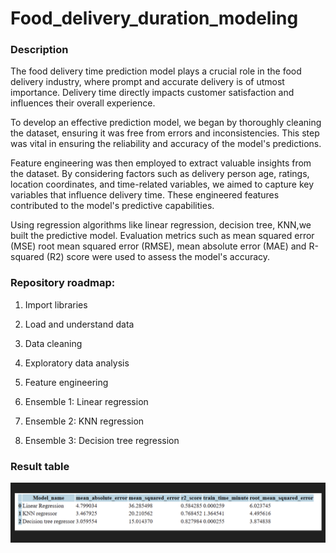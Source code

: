 # Food_delivery_duration_modeling
### Description
The food delivery time prediction model plays a crucial role in the food delivery industry, where prompt and accurate delivery is of utmost importance. Delivery time directly impacts customer satisfaction and influences their overall experience.

To develop an effective prediction model, we began by thoroughly cleaning the dataset, ensuring it was free from errors and inconsistencies. This step was vital in ensuring the reliability and accuracy of the model's predictions.

Feature engineering was then employed to extract valuable insights from the dataset. By considering factors such as delivery person age, ratings, location coordinates, and time-related variables, we aimed to capture key variables that influence delivery time. These engineered features contributed to the model's predictive capabilities.

Using regression algorithms like linear regression, decision tree, KNN,we built the predictive model. Evaluation metrics such as mean squared error (MSE) root mean squared error (RMSE), mean absolute error (MAE) and R-squared (R2) score were used to assess the model's accuracy.

### Repository roadmap:

1. Import libraries

2. Load and understand data

3. Data cleaning 

4. Exploratory data analysis

5. Feature engineering

6. Ensemble 1: Linear regression

7. Ensemble 2: KNN regression

8. Ensemble 3: Decision tree regression

### Result table
![My Image](https://github.com/ShikhamirovSarkhan/Food-delivery-duration-modeling/blob/61445f5ef0d4ae7b864127e01d88096e384e4e7c/food_delivery.png)
